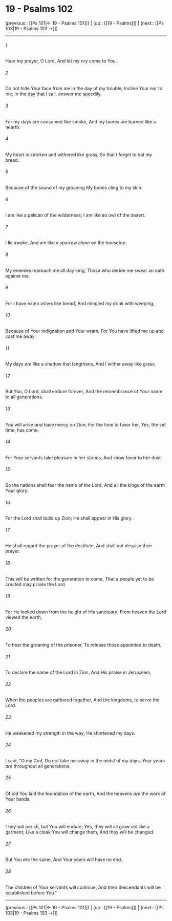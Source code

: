 # 19 - Psalms 102

(previous:: [[Ps 101|← 19 - Psalms 101]]) | (up:: [[19 - Psalms]]) | (next:: [[Ps 103|19 - Psalms 103 →]])

***


###### 1 
Hear my prayer, O Lord, And let my cry come to You. 

###### 2 
Do not hide Your face from me in the day of my trouble; Incline Your ear to me; In the day that I call, answer me speedily. 

###### 3 
For my days are consumed like smoke, And my bones are burned like a hearth. 

###### 4 
My heart is stricken and withered like grass, So that I forget to eat my bread. 

###### 5 
Because of the sound of my groaning My bones cling to my skin. 

###### 6 
I am like a pelican of the wilderness; I am like an owl of the desert. 

###### 7 
I lie awake, And am like a sparrow alone on the housetop. 

###### 8 
My enemies reproach me all day long; Those who deride me swear an oath against me. 

###### 9 
For I have eaten ashes like bread, And mingled my drink with weeping, 

###### 10 
Because of Your indignation and Your wrath; For You have lifted me up and cast me away. 

###### 11 
My days _are_ like a shadow that lengthens, And I wither away like grass. 

###### 12 
But You, O Lord, shall endure forever, And the remembrance of Your name to all generations. 

###### 13 
You will arise _and_ have mercy on Zion; For the time to favor her, Yes, the set time, has come. 

###### 14 
For Your servants take pleasure in her stones, And show favor to her dust. 

###### 15 
So the nations shall fear the name of the Lord, And all the kings of the earth Your glory. 

###### 16 
For the Lord shall build up Zion; He shall appear in His glory. 

###### 17 
He shall regard the prayer of the destitute, And shall not despise their prayer. 

###### 18 
This will be written for the generation to come, That a people yet to be created may praise the Lord. 

###### 19 
For He looked down from the height of His sanctuary; From heaven the Lord viewed the earth, 

###### 20 
To hear the groaning of the prisoner, To release those appointed to death, 

###### 21 
To declare the name of the Lord in Zion, And His praise in Jerusalem, 

###### 22 
When the peoples are gathered together, And the kingdoms, to serve the Lord. 

###### 23 
He weakened my strength in the way; He shortened my days. 

###### 24 
I said, "O my God, Do not take me away in the midst of my days; Your years _are_ throughout all generations. 

###### 25 
Of old You laid the foundation of the earth, And the heavens _are_ the work of Your hands. 

###### 26 
They will perish, but You will endure; Yes, they will all grow old like a garment; Like a cloak You will change them, And they will be changed. 

###### 27 
But You _are_ the same, And Your years will have no end. 

###### 28 
The children of Your servants will continue, And their descendants will be established before You."

***

(previous:: [[Ps 101|← 19 - Psalms 101]]) | (up:: [[19 - Psalms]]) | (next:: [[Ps 103|19 - Psalms 103 →]])
